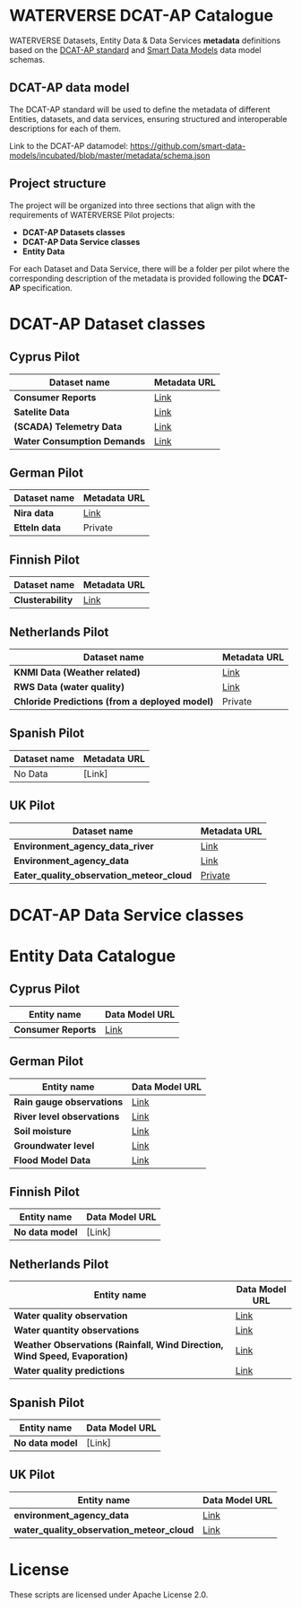 # WATERVERSE DCAT-AP Catalogue

WATERVERSE Datasets, Entity Data &amp; Data Services **metadata** definitions based on the 
[DCAT-AP standard](https://semiceu.github.io/DCAT-AP/releases/3.0.0/) and 
[Smart Data Models](https://github.com/smart-data-models) data model schemas. 

## DCAT-AP data model

The DCAT-AP standard will be used to define the metadata of different Entities, datasets, and data services, ensuring 
structured and interoperable descriptions for each of them. 

Link to the DCAT-AP datamodel: 
https://github.com/smart-data-models/incubated/blob/master/metadata/schema.json

## Project structure 

The project will be organized into three sections that align with the requirements of WATERVERSE Pilot projects:

-  **DCAT-AP Datasets classes**
-  **DCAT-AP Data Service classes** 
-  **Entity Data**  

For each Dataset and Data Service, there will be a folder per pilot where the corresponding description of the metadata 
is provided following the **DCAT-AP** specification.  

# DCAT-AP Dataset classes

## Cyprus Pilot

| Dataset name  |  Metadata URL | 
|-----------|----------------|
| **Consumer Reports** | [Link](Datasets/Cyprus_Pilot/consumer_reports_metadata.json)| 
| **Satelite Data**  | [Link](Datasets/Cyprus_Pilot/satelite_data_metadata.json) | 
| **(SCADA) Telemetry Data**  | [Link](Datasets/Cyprus_Pilot/scada_data_metadata.json) | 
| **Water Consumption Demands**  | [Link](Datasets/Cyprus_Pilot/Water_consumption_demands_metadata.json) | 

## German Pilot

| Dataset name    | Metadata URL | 
|-----------|----------------|
| **Nira data**    |  [Link](Datasets/German_Pilot/nira_data_metadata.json) | 
| **Etteln data**    |  Private | 


## Finnish Pilot

| Dataset name    | Metadata URL | 
|-----------|----------------|
| **Clusterability**    |  [Link](Datasets/Finnish_Pilot/clusterability_metadata.json)| 


## Netherlands Pilot

| Dataset name    | Metadata URL | 
|-----------|---------------|
| **KNMI Data (Weather related)**    | [Link](Datasets/Netherlands_Pilot/knmi_observation_metadata.json) | 
| **RWS Data (water quality)**   | [Link](Datasets/Netherlands_Pilot/rws_data_metadata.json)| 
| **Chloride Predictions (from a deployed model)** | Private     | 

## Spanish Pilot

| Dataset name    | Metadata URL | 
|-----------|----------------|
| No Data    |  [Link]         | 

## UK Pilot

| Dataset name    | Metadata URL | 
|-----------|---------------|
| **Environment_agency_data_river**    | [Link](Datasets/UK_Pilot/environment_agency_data_river_metadata.json) | 
| **Environment_agency_data**   | [Link](Datasets/UK_Pilot/environment_agency_data_metadata.json) | 
| **Eater_quality_observation_meteor_cloud** | [Private](Datasets/UK_Pilot/water_quality_observation_meteor_cloud_metadata.json) | 

# DCAT-AP Data Service classes

# Entity Data Catalogue

## Cyprus Pilot 

| Entity name    | Data Model URL | 
|-----------|----------------|
| **Consumer Reports**    |  [Link](https://github.com/smart-data-models/dataModel.WaterConsumption/tree/master/WaterConsumptionObserved)    | 

## German Pilot 

| Entity name    | Data Model URL | 
|-----------|----------------|
| **Rain gauge observations**    |  [Link](https://github.com/smart-data-models/dataModel.Environment/tree/master/WaterObserved)     | 
| **River level observations**    |  [Link](https://github.com/smart-data-models/dataModel.Environment/tree/master/WaterObserved)     | 
| **Soil moisture**    |  [Link](https://github.com/smart-data-models/dataModel.Agrifood/tree/master/AgriSoil)   | 
| **Groundwater level**    |  [Link](https://github.com/smart-data-models/dataModel.Environment/tree/master/PhreaticObserved)   | 
| **Flood Model Data**    |  [Link](https://github.com/smart-data-models/dataModel.Environment/tree/master/FloodMonitoring)   | 

## Finnish Pilot 

| Entity name    | Data Model URL | 
|-----------|----------------|
| **No data model**    |  [Link]     | 


## Netherlands Pilot 

| Entity name    | Data Model URL | 
|-----------|----------------|
| **Water quality observation**    |  [Link](https://github.com/smart-data-models/dataModel.WaterQuality/tree/master/WaterQualityObserved)     | 
| **Water quantity observations**    |  [Link](https://github.com/smart-data-models/dataModel.WaterConsumption/tree/master/WaterConsumptionObserved)   | 
| **Weather Observations (Rainfall, Wind Direction, Wind Speed, Evaporation)**    |  [Link](https://github.com/smart-data-models/dataModel.Weather/tree/master/WeatherObserved)   | 
| **Water quality predictions**    |  [Link](https://github.com/smart-data-models/dataModel.WaterQuality/tree/master/WaterQualityPredicted)   | 

## Spanish Pilot 

| Entity name    | Data Model URL | 
|-----------|----------------|
| **No data model**    |  [Link]     | 


## UK Pilot 

| Entity name    | Data Model URL | 
|-----------|----------------|
| **environment_agency_data**    |  [Link](https://github.com/smart-data-models/dataModel.Environment/tree/master/EnvironmentObserved)     | 
| **water_quality_observation_meteor_cloud**    |  [Link](https://github.com/smart-data-models/dataModel.WaterQuality/tree/master/WaterQualityObserved)    | 


# License

These scripts are licensed under Apache License 2.0.

